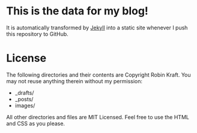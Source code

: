 This is the data for my blog!
==========

It is automatically transformed by [Jekyll](http://github.com/mojombo/jekyll) into a static site whenever I push this repository to GitHub.

# License #

The following directories and their contents are Copyright Robin Kraft. You may not reuse anything therein without my permission:

* _drafts/
* _posts/
* images/

All other directories and files are MIT Licensed. Feel free to use the HTML and CSS as you please.
